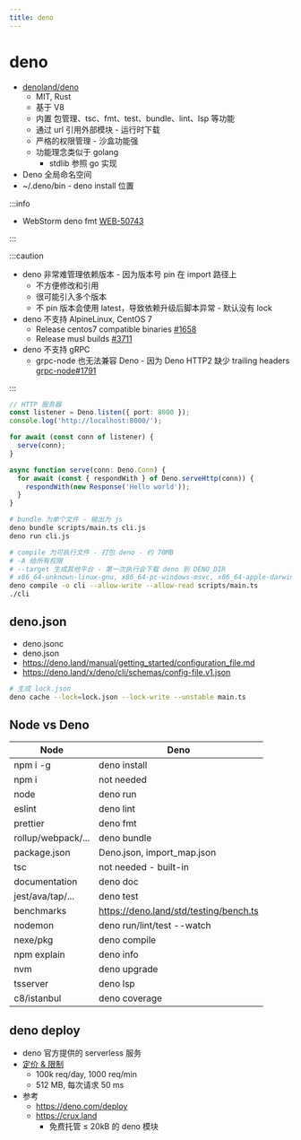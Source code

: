 ```yaml
---
title: deno
---
```


# deno

- [denoland/deno](https://github.com/denoland/deno)
  - MIT, Rust
  - 基于 V8
  - 内置 包管理、tsc、fmt、test、bundle、lint、lsp 等功能
  - 通过 url 引用外部模块 - 运行时下载
  - 严格的权限管理 - 沙盒功能强
  - 功能理念类似于 golang
    - stdlib 参照 go 实现
- Deno 全局命名空间
- ~/.deno/bin - deno install 位置

:::info

- WebStorm deno fmt [WEB-50743](https://youtrack.jetbrains.com/issue/WEB-50743/Support-deno-fmt-as-formatter)

:::

:::caution

- deno 非常难管理依赖版本 - 因为版本号 pin 在 import 路径上
  - 不方便修改和引用
  - 很可能引入多个版本
  - 不 pin 版本会使用 latest，导致依赖升级后脚本异常 - 默认没有 lock
- deno 不支持 AlpineLinux, CentOS 7
  - Release centos7 compatible binaries [#1658](https://github.com/denoland/deno/issues/1658)
  - Release musl builds [#3711](https://github.com/denoland/deno/issues/3711)
- deno 不支持 gRPC
  - grpc-node 也无法兼容 Deno - 因为 Deno HTTP2 缺少 trailing headers [grpc-node#1791](https://github.com/grpc/grpc-node/issues/1791#issuecomment-911984475)

:::

```ts
// HTTP 服务器
const listener = Deno.listen({ port: 8000 });
console.log('http://localhost:8000/');

for await (const conn of listener) {
  serve(conn);
}

async function serve(conn: Deno.Conn) {
  for await (const { respondWith } of Deno.serveHttp(conn)) {
    respondWith(new Response('Hello world'));
  }
}
```

```bash
# bundle 为单个文件 - 输出为 js
deno bundle scripts/main.ts cli.js
deno run cli.js

# compile 为可执行文件 - 打包 deno - 约 70MB
# -A 给所有权限
# --target 生成其他平台 - 第一次执行会下载 deno 到 DENO_DIR
# x86_64-unknown-linux-gnu, x86_64-pc-windows-msvc, x86_64-apple-darwin, aarch64-apple-darwin
deno compile -o cli --allow-write --allow-read scripts/main.ts
./cli
```

## deno.json

- deno.jsonc
- deno.json
- https://deno.land/manual/getting_started/configuration_file.md
- https://deno.land/x/deno/cli/schemas/config-file.v1.json

```bash
# 生成 lock.json
deno cache --lock=lock.json --lock-write --unstable main.ts
```

## Node vs Deno

| Node               | Deno                                   |
| ------------------ | -------------------------------------- |
| npm i -g           | deno install                           |
| npm i              | not needed                             |
| node               | deno run                               |
| eslint             | deno lint                              |
| prettier           | deno fmt                               |
| rollup/webpack/... | deno bundle                            |
| package.json       | Deno.json, import_map.json             |
| tsc                | not needed - built-in                  |
| documentation      | deno doc                               |
| jest/ava/tap/...   | deno test                              |
| benchmarks         | https://deno.land/std/testing/bench.ts |
| nodemon            | deno run/lint/test --watch             |
| nexe/pkg           | deno compile                           |
| npm explain        | deno info                              |
| nvm                | deno upgrade                           |
| tsserver           | deno lsp                               |
| c8/istanbul        | deno coverage                          |

## deno deploy

- deno 官方提供的 serverless 服务
- [定价 & 限制](https://deno.com/deploy/docs/pricing-and-limits)
  - 100k req/day, 1000 req/min
  - 512 MB, 每次请求 50 ms
- 参考
  - https://deno.com/deploy
  - https://crux.land
    - 免费托管 ≤ 20kB 的 deno 模块
